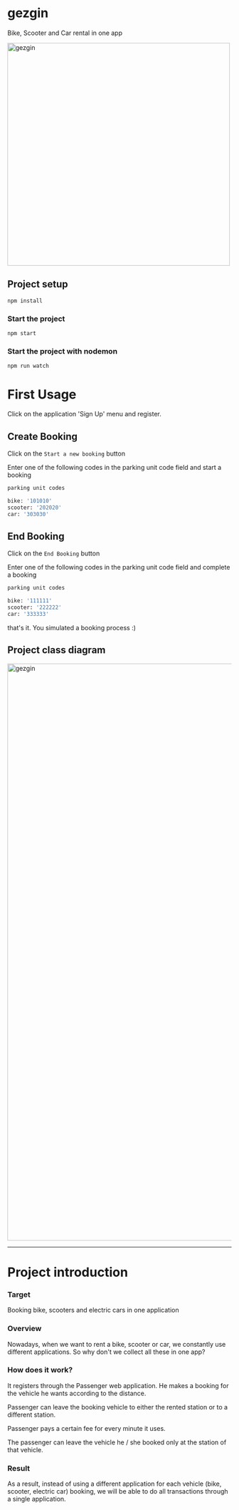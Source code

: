 # gezgin

Bike, Scooter and Car rental in one app

<img width="500" alt="gezgin" src="https://user-images.githubusercontent.com/61799852/102913234-8a864700-448f-11eb-8823-1dd850ac08aa.png">

## Project setup

```
npm install
```

### Start the project

```
npm start
```

### Start the project with nodemon

```
npm run watch
```

# First Usage

Click on the application 'Sign Up' menu and register.

## Create Booking

Click on the `Start a new booking` button

Enter one of the following codes in the parking unit code field and start a booking

```bash
parking unit codes

bike: '101010'
scooter: '202020'
car: '303030'
```

## End Booking

Click on the `End Booking` button

Enter one of the following codes in the parking unit code field and complete a booking

```bash
parking unit codes

bike: '111111'
scooter: '222222'
car: '333333'
```

that's it. You simulated a booking process :)


## Project class diagram

<img width="1295" alt="gezgin" src="https://user-images.githubusercontent.com/61799852/102913212-83f7cf80-448f-11eb-921c-6327ee4e0ee7.png">

<hr></hr>

# Project introduction

### Target

Booking bike, scooters and electric cars in one application

### Overview

Nowadays, when we want to rent a bike, scooter or car, we constantly use different applications. So why don't we collect all these in one app?

### How does it work?

It registers through the Passenger web application. He makes a booking for the vehicle he wants according to the distance.

Passenger can leave the booking vehicle to either the rented station or to a different station.

Passenger pays a certain fee for every minute it uses.

The passenger can leave the vehicle he / she booked only at the station of that vehicle.

### Result

As a result, instead of using a different application for each vehicle (bike, scooter, electric car) booking, we will be able to do all transactions through a single application.
